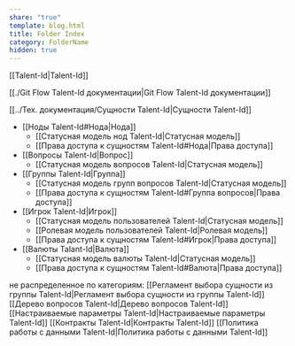```yaml
---
share: "true"
template: blog.html
title: Folder Index
category: FolderName
hidden: true
---
```



[[Talent-Id|Talent-Id]]

[[./Git Flow Talent-Id документации|Git Flow Talent-Id документации]]

[[../Тех. документация/Сущности Talent-Id|Сущности Talent-Id]]
- [[Ноды Talent-Id#Нода|Нода]] 
	- [[Cтатусная модель нод Talent-Id|Статусная модель]]
	- [[Права доступа к сущностям Talent-Id#Нода|Права доступа]]
- [[Вопросы Talent-Id|Вопрос]]
	- [[Cтатусная модель вопросов Talent-Id|Статусная модель]]
- [[Группы Talent-Id|Группа]]
	- [[Cтатусная модель групп вопросов Talent-Id|Статусная модель]]
	- [[Права доступа к сущностям Talent-Id#Группа вопросов|Права доступа]]
- [[Игрок Talent-Id|Игрок]]
	- [[Cтатусная модель пользователей Talent-Id|Статусная модель]]
	- [[Ролевая модель пользователей Talent-Id|Ролевая модель]]
	- [[Права доступа к сущностям Talent-Id#Игрок|Права доступа]]
- [[Валюты Talant-Id|Валюта]]
	- [[Cтатусная модель валюты Talent-Id|Статусная модель]]
	- [[Права доступа к сущностям Talent-Id#Валюта|Права доступа]]




не распределенное по категориям:
[[Регламент выбора сущности из группы Talent-Id|Регламент выбора сущности из группы Talent-Id]]
[[Дерево вопросов Talent-Id|Дерево вопросов Talent-Id]]
[[Настраиваемые параметры Talent-Id|Настраиваемые параметры Talent-Id]]
[[Контракты Talent-Id|Контракты Talent-Id]]
[[Политика работы с данными Talent-Id|Политика работы с данными Talent-Id]]

